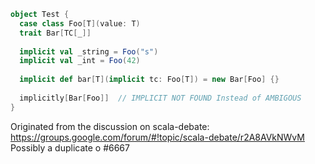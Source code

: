 ```scala
object Test {
  case class Foo[T](value: T)                                                          
  trait Bar[TC[_]]                                                                     
                                                                                     
  implicit val _string = Foo("s")
  implicit val _int = Foo(42)                                                                                                               
                                                                                     
  implicit def bar[T](implicit tc: Foo[T]) = new Bar[Foo] {} 
                                                                                     
  implicitly[Bar[Foo]]  // IMPLICIT NOT FOUND Instead of AMBIGOUS
}
```

Originated from the discussion on scala-debate: 
https://groups.google.com/forum/#!topic/scala-debate/r2A8AVkNWvM
Possibly a duplicate o #6667
